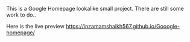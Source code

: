 This is a Google Homepage lookalike small project. 
There are still some work to do..

Here is the live preview https://inzamamshaikh567.github.io/Gooogle-homepage/
